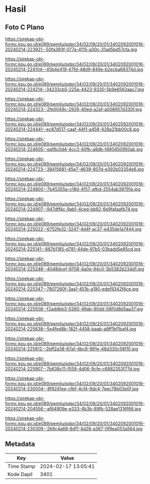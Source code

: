 # Hasil

## Foto C Plano

https://sirekap-obj-formc.kpu.go.id/e089/pemilu/pdpr/34/02/09/20/01/3402092001016-20240214-223921--50fa393f-077a-4115-a30c-31ad5bd57cfa.jpg

https://sirekap-obj-formc.kpu.go.id/e089/pemilu/pdpr/34/02/09/20/01/3402092001016-20240214-224104--45b4e419-47fd-48d9-849e-b2ecba68374d.jpg

https://sirekap-obj-formc.kpu.go.id/e089/pemilu/pdpr/34/02/09/20/01/3402092001016-20240214-224214--34233cb5-225a-4423-9330-5b9e6563aac7.jpg

https://sirekap-obj-formc.kpu.go.id/e089/pemilu/pdpr/34/02/09/20/01/3402092001016-20240214-224323--2fe0049c-2926-40ed-a2af-a008957d330f.jpg

https://sirekap-obj-formc.kpu.go.id/e089/pemilu/pdpr/34/02/09/20/01/3402092001016-20240214-224441--ec87d517-caaf-44f1-a458-428a21bb00c8.jpg

https://sirekap-obj-formc.kpu.go.id/e089/pemilu/pdpr/34/02/09/20/01/3402092001016-20240214-224605--eaf6c0d4-4cc3-40fb-a8db-f480450950ab.jpg

https://sirekap-obj-formc.kpu.go.id/e089/pemilu/pdpr/34/02/09/20/01/3402092001016-20240214-224723--38415681-45e7-4639-807d-e392b03354e6.jpg

https://sirekap-obj-formc.kpu.go.id/e089/pemilu/pdpr/34/02/09/20/01/3402092001016-20240214-224800--7b45355a-c18d-4f57-afbd-2554ab39791a.jpg

https://sirekap-obj-formc.kpu.go.id/e089/pemilu/pdpr/34/02/09/20/01/3402092001016-20240214-224907--947dff4c-9ab1-4ced-bb92-6e9fafaafb74.jpg

https://sirekap-obj-formc.kpu.go.id/e089/pemilu/pdpr/34/02/09/20/01/3402092001016-20240214-225022--6752fe32-3247-4d4f-ac37-e435de1a7444.jpg

https://sirekap-obj-formc.kpu.go.id/e089/pemilu/pdpr/34/02/09/20/01/3402092001016-20240214-225141--887b1185-d781-44de-97b5-03badd5e85cd.jpg

https://sirekap-obj-formc.kpu.go.id/e089/pemilu/pdpr/34/02/09/20/01/3402092001016-20240214-225248--4048dcef-9708-4a0e-94c0-3b5382b234d1.jpg

https://sirekap-obj-formc.kpu.go.id/e089/pemilu/pdpr/34/02/09/20/01/3402092001016-20240214-225347--7807260f-3aa1-451b-a190-edef9342f4ce.jpg

https://sirekap-obj-formc.kpu.go.id/e089/pemilu/pdpr/34/02/09/20/01/3402092001016-20240214-225508--f2addbb3-0260-49ab-90dd-58f0d8d5aa37.jpg

https://sirekap-obj-formc.kpu.go.id/e089/pemilu/pdpr/34/02/09/20/01/3402092001016-20240214-225638--5e4fed8b-182f-4458-baab-a8ff1bf1baf4.jpg

https://sirekap-obj-formc.kpu.go.id/e089/pemilu/pdpr/34/02/09/20/01/3402092001016-20240214-225812--2bff2a38-67a1-4bc8-991e-46d330c58f10.jpg

https://sirekap-obj-formc.kpu.go.id/e089/pemilu/pdpr/34/02/09/20/01/3402092001016-20240214-225907--7b638c11-f559-4d06-9cfe-c6882353f77d.jpg

https://sirekap-obj-formc.kpu.go.id/e089/pemilu/pdpr/34/02/09/20/01/3402092001016-20240214-230004--8f9241ee-cfbf-4cf4-9dc4-7eec78b03e0f.jpg

https://sirekap-obj-formc.kpu.go.id/e089/pemilu/pdpr/34/02/09/20/01/3402092001016-20240214-204556--af64909e-e333-4b3b-89fb-528ae1316f66.jpg

https://sirekap-obj-formc.kpu.go.id/e089/pemilu/pdpr/34/02/09/20/01/3402092001016-20240214-230309--2b9c4a68-6df1-4d28-a367-0f9ea053a564.jpg


## Metadata

| Key        | Value               |
| ---------- | ------------------- |
| Time Stamp | 2024-02-17 13:05:41 |
| Kode Dapil | 3401                |



